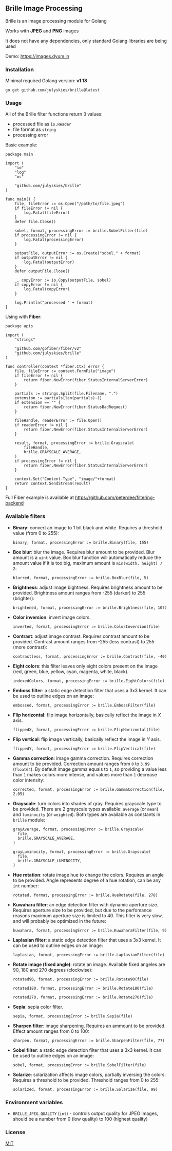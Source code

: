 ## Brille Image Processing

Brille is an image processing module for Golang

Works with **JPEG** and **PNG** images

It does not have any dependencies, only standard Golang libraries are being used

Demo: https://images.dyum.in

### Installation

Minimal required Golang version: **v1.18**

```shell script
go get github.com/julyskies/brille@latest
```

### Usage

All of the Brille filter functions return 3 values:
- processed file as `io.Reader`
- file format as `string`
- processing error 

Basic example:

```golang
package main

import (
	"io"
	"log"
	"os"

	"github.com/julyskies/brille"
)

func main() {
	file, fileError := os.Open("/path/to/file.jpeg")
	if fileError != nil {
		log.Fatal(fileError)
	}
	defer file.Close()

	sobel, format, processingError := brille.SobelFilter(file)
	if processingError != nil {
		log.Fatal(processingError)
	}

	outputFile, outputError := os.Create("sobel." + format)
	if outputError != nil {
		log.Fatal(outputError)
	}
	defer outputFile.Close()

	_, copyError := io.Copy(outputFile, sobel)
	if copyError != nil {
		log.Fatal(copyError)
	}
	
	log.Println("processed " + format)
}
```

Using with **Fiber**:

```golang
package apis

import (
	"strings"

	"github.com/gofiber/fiber/v2"
	"github.com/julyskies/brille"
)

func controller(context *fiber.Ctx) error {
	file, fileError := context.FormFile("image")
	if fileError != nil {
		return fiber.NewError(fiber.StatusInternalServerError)
	}

	partials := strings.Split(file.Filename, ".")
	extension := partials[len(partials)-1]
	if extension == "" {
		return fiber.NewError(fiber.StatusBadRequest)
	}

	fileHandle, readerError := file.Open()
	if readerError != nil {
		return fiber.NewError(fiber.StatusInternalServerError)
	}

	result, format, processingError := brille.Grayscale(
		fileHandle,
		brille.GRAYSCALE_AVERAGE,
	)
	if processingError != nil {
		return fiber.NewError(fiber.StatusInternalServerError)
	}

	context.Set("Content-Type", "image/"+format)
	return context.SendStream(result)
}
```

Full Fiber example is available at https://github.com/peterdee/filtering-backend

### Available filters

- **Binary**: convert an image to 1 bit black and white. Requires a threshold value (from 0 to 255):

  ```golang
  binary, format, processingError := brille.Binary(file, 155)
  ```

- **Box blur**: blur the image. Requires blur amount to be provided. Blur amount is a `uint` value. Box blur function will automatically reduce the amount value if it is too big, maximum amount is `min(width, height) / 2`:

  ```golang
  blurred, format, processingError := brille.BoxBlur(file, 5)
  ```

- **Brightness**: adjust image bightness. Requires brightness amount to be provided. Brightness amount ranges from -255 (darker) to 255 (brighter):

  ```golang
  brightened, format, processingError := brille.Brightness(file, 107)
  ```

- **Color inversion**: invert image colors.

  ```golang
  inverted, format, processingError := brille.ColorInversion(file)
  ```

- **Contrast**: adjust image contrast. Requires contrast amount to be provided. Contrast amount ranges from -255 (less contrast) to 255 (more contrast):

  ```golang
  contrastless, format, processingError := brille.Contrast(file, -40)
  ```

- **Eight colors**: this filter leaves only eight colors present on the image (red, green, blue, yellow, cyan, magenta, white, black). 

  ```golang
  indexedColors, format, processingError := brille.EightColors(file)
  ```

- **Emboss filter**: a static edge detection filter that uses a 3x3 kernel. It can be used to outline edges on an image:

  ```golang
  embossed, format, processingError := brille.EmbossFilter(file)
  ```

- **Flip horizontal**: flip image horizontally, basically reflect the image in *X* axis.

  ```golang
  flippedX, format, processingError := brille.FlipHorizontal(file)
  ```

- **Flip vertical**: flip image vertically, basically reflect the image in *Y* axis.

  ```golang
  flippedY, format, processingError := brille.FlipVertical(file)
  ```

- **Gamma correction**: image gamma correction. Requires correction amount to be provided. Correction amount ranges from `0` to `3.99` (`float64`). By default image gamma equals to `1`, so providing a value less than `1` makes colors more intense, and values more than `1` decrease color intensity:

  ```golang
  corrected, format, processingError := brille.GammaCorrection(file, 2.05)
  ```

- **Grayscale**: turn colors into shades of gray. Requires grayscale type to be provided. There are 2 grayscale types available: `average` (or `mean`) and `luminocity` (or `weighted`). Both types are available as constants in `brille` module:

  ```golang
  grayAverage, format, processingError := brille.Grayscale(
    file,
    brille.GRAYSCALE_AVERAGE,
  )

  grayLuminocity, format, processingError := brille.Grayscale(
    file,
    brille.GRAYSCALE_LUMINOCITY,
  )
  ```

- **Hue rotation**: rotate image hue to change the colors. Requires an angle to be provided. Angle represents degree of a hue rotation, can be any `int` number:

  ```golang
  rotated, format, processingError := brille.HueRotate(file, 278)
  ```

- **Kuwahara filter**: an edge detection filter with dynamic aperture size.  Requires aperture size to be provided, but due to the perfomance reasons maximum aperture size is limited to 40. This filter is very slow, and will probably be optimized in the future:

  ```golang
  kuwahara, format, processingError := brille.KuwaharaFilter(file, 9)
  ```

- **Laplasian filter**: a static edge detection filter that uses a 3x3 kernel. It can be used to outline edges on an image:

  ```golang
  laplasian, format, processingError := brille.LaplasianFilter(file)
  ```

- **Rotate image (fixed angle)**: rotate an image. Available fixed angeles are 90, 180 and 270 degrees (clockwise):

  ```golang
  rotated90, format, processingError := brille.Rotate90(file)

  rotated180, format, processingError := brille.Rotate180(file)
  
  rotated270, format, processingError := brille.Rotate270(file)
  ```

- **Sepia**: sepia color filter.

  ```golang
  sepia, format, processingError := brille.Sepia(file)
  ```

- **Sharpen filter**: image sharpening. Requires an ammount to be provided. Effect amount ranges from 0 to 100:

  ```golang
  sharpen, format, processingError := brille.SharpenFilter(file, 77)
  ```

- **Sobel filter**: a static edge detection filter that uses a 3x3 kernel. It can be used to outline edges on an image:

  ```golang
  sobel, format, processingError := brille.SobelFilter(file)
  ```

- **Solarize**: solarization affects image colors, partially inversing the colors. Requires a threshold to be provided. Threshold ranges from 0 to 255:

  ```golang
  solarized, format, processingError := brille.Solarize(file, 99)
  ```

### Environment variables

- `BRILLE_JPEG_QUALITY` (`int`) - controls output quality for JPEG images, should be a number from 0 (low quality) to 100 (highest quality)

### License

[MIT](./LICENSE.md)
